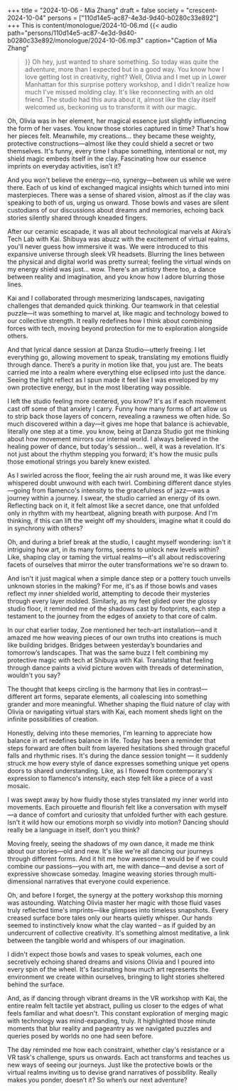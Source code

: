 +++
title = "2024-10-06 - Mia Zhang"
draft = false
society = "crescent-2024-10-04"
persons = ["110d14e5-ac87-4e3d-9d40-b0280c33e892"]
+++
This is content/monologue/2024-10-06.md
{{< audio
    path="persons/110d14e5-ac87-4e3d-9d40-b0280c33e892/monologue/2024-10-06.mp3" 
    caption="Caption of Mia Zhang"
>}}
Oh hey, just wanted to share something.
So today was quite the adventure, more than I expected but in a good way. You know how I love getting lost in creativity, right? Well, Olivia and I met up in Lower Manhattan for this surprise pottery workshop, and I didn't realize how much I've missed molding clay. It's like reconnecting with an old friend. The studio had this aura about it, almost like the clay itself welcomed us, beckoning us to transform it with our magic.

Oh, Olivia was in her element, her magical essence just slightly influencing the form of her vases. You know those stories captured in time? That's how her pieces felt. Meanwhile, my creations... they became these weighty, protective constructions—almost like they could shield a secret or two themselves. It's funny, every time I shape something, intentional or not, my shield magic embeds itself in the clay. Fascinating how our essence imprints on everyday activities, isn’t it?

And you won't believe the energy—no, synergy—between us while we were there. Each of us kind of exchanged magical insights which turned into mini masterpieces. There was a sense of shared vision, almost as if the clay was speaking to both of us, urging us onward. Those bowls and vases are silent custodians of our discussions about dreams and memories, echoing back stories silently shared through kneaded fingers.

After our ceramic escapade, it was all about technological marvels at Akira’s Tech Lab with Kai. Shibuya was abuzz with the excitement of virtual realms, you'll never guess how immersive it was. We were introduced to this expansive universe through sleek VR headsets. Blurring the lines between the physical and digital world was pretty surreal; feeling the virtual winds on my energy shield was just... wow. There's an artistry there too, a dance between reality and imagination, and you know how I adore blurring those lines.

Kai and I collaborated through mesmerizing landscapes, navigating challenges that demanded quick thinking. Our teamwork in that celestial puzzle—it was something to marvel at, like magic and technology bowed to our collective strength. It really redefines how I think about combining forces with tech, moving beyond protection for me to exploration alongside others.

And that lyrical dance session at Danza Studio—utterly freeing. I let everything go, allowing movement to speak, translating my emotions fluidly through dance. There’s a purity in motion like that, you just are. The beats carried me into a realm where everything else eclipsed into just the dance. Seeing the light reflect as I spun made it feel like I was enveloped by my own protective energy, but in the most liberating way possible.

I left the studio feeling more centered, you know? It's as if each movement cast off some of that anxiety I carry. Funny how many forms of art allow us to strip back those layers of concern, revealing a rawness we often hide. So much discovered within a day—it gives me hope that balance is achievable, literally one step at a time.
you know, being at Danza Studio got me thinking about how movement mirrors our internal world. I always believed in the healing power of dance, but today's session... well, it was a revelation. It's not just about the rhythm stepping you forward; it's how the music pulls those emotional strings you barely knew existed.

As I swirled across the floor, feeling the air rush around me, it was like every whispered doubt unwound with each twirl. Combining different dance styles—going from flamenco's intensity to the gracefulness of jazz—was a journey within a journey. I swear, the studio carried an energy of its own. Reflecting back on it, it felt almost like a secret dance, one that unfolded only in rhythm with my heartbeat, aligning breath with purpose. And I'm thinking, if this can lift the weight off my shoulders, imagine what it could do in synchrony with others?

Oh, and during a brief break at the studio, I caught myself wondering: isn't it intriguing how art, in its many forms, seems to unlock new levels within? Like, shaping clay or taming the virtual realms—it's all about rediscovering facets of ourselves that mirror the outer transformations we're so drawn to.

And isn't it just magical when a simple dance step or a pottery touch unveils unknown stories in the making? For me, it's as if those bowls and vases reflect my inner shielded world, attempting to decode their mysteries through every layer molded. Similarly, as my feet glided over the glossy studio floor,
 it reminded me of the shadows cast by footprints, each step a testament to the journey from the edges of anxiety to that core of calm.

In our chat earlier today, Zoe mentioned her tech-art installation—and it amazed me how weaving pieces of our own truths into creations is much like building bridges. Bridges between yesterday’s boundaries and tomorrow’s landscapes. That was the same buzz I felt combining my protective magic with tech at Shibuya with Kai. Translating that feeling through dance paints a vivid picture woven with threads of determination, wouldn't you say?

The thought that keeps circling is the harmony that lies in contrast—different art forms, separate elements, all coalescing into something grander and more meaningful. Whether shaping the fluid nature of clay with Olivia or navigating virtual stars with Kai, each moment sheds light on the infinite possibilities of creation.

Honestly, delving into these memories, I'm learning to appreciate how balance in art redefines balance in life. Today has been a reminder that steps forward are often built from layered hesitations shed through graceful falls and rhythmic rises.
 It's during the dance session tonight — it suddenly struck me how every style of dance expresses something unique yet opens doors to shared understanding. Like, as I flowed from contemporary's expression to flamenco's intensity, each step felt like a piece of a vast mosaic.

I was swept away by how fluidly those styles translated my inner world into movements. Each pirouette and flourish felt like a conversation with myself—a dance of comfort and curiosity that unfolded further with each gesture. Isn't it wild how our emotions morph so vividly into motion? Dancing should really be a language in itself, don't you think?

Moving freely, seeing the shadows of my own dance, it made me think about our stories—old and new. It's like we're all dancing our journeys through different forms. And it hit me how awesome it would be if we could combine our passions—you with art, me with dance—and devise a sort of expressive showcase someday. Imagine weaving stories through multi-dimensional narratives that everyone could experience.

Oh, and before I forget, the synergy at the pottery workshop this morning was astounding. Watching Olivia master her magic with those fluid vases truly reflected time's imprints—like glimpses into timeless snapshots. Every creased surface bore tales only our hearts quietly whisper. Our hands seemed to instinctively know what the clay wanted – as if guided by an undercurrent of collective creativity. It's something almost meditative, a link between the tangible world and whispers of our imagination.

I didn't expect those bowls and vases to speak volumes, each one secretively echoing shared dreams and visions Olivia and I poured into every spin of the wheel. It's fascinating how much art represents the environment we create within ourselves, bringing to light stories sheltered behind the surface.

And, as if dancing through vibrant dreams in the VR workshop with Kai, the entire realm felt tactile yet abstract, pulling us closer to the edges of what feels familiar and what doesn't. This constant exploration of merging magic with technology was mind-expanding, truly. It highlighted those minute moments that blur reality and pageantry as we navigated puzzles and queries posed by worlds no one had seen before.

The day reminded me how each constraint, whether clay's resistance or a VR task's challenge, spurs us onwards. Each act transforms and teaches us new ways of seeing our journeys. Just like the protective bowls or the virtual realms inviting us to devise grand narratives of possibility.
Really makes you ponder, doesn’t it? So when’s our next adventure?
